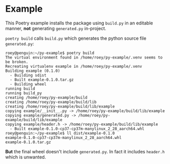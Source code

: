 # Example

This Poetry example installs the package using `build.py` in an editable manner, **not** generating `generated.py` in-project.

`poetry build` calls `build.py` which generates the python source file `generated.py`:
```
roey@penguin:~/py-example$ poetry build
The virtual environment found in /home/roey/py-example/.venv seems to be broken.
Recreating virtualenv example in /home/roey/py-example/.venv
Building example (0.1.0)
  - Building sdist
  - Built example-0.1.0.tar.gz
  - Building wheel
running build
running build_py
creating /home/roey/py-example/build
creating /home/roey/py-example/build/lib
creating /home/roey/py-example/build/lib/example
copying example/__init__.py -> /home/roey/py-example/build/lib/example
copying example/generated.py -> /home/roey/py-example/build/lib/example
copying example/header.h -> /home/roey/py-example/build/lib/example
  - Built example-0.1.0-cp37-cp37m-manylinux_2_28_aarch64.whl
roey@penguin:~/py-example$ ll dist/example-0.1.0
example-0.1.0-cp37-cp37m-manylinux_2_28_aarch64.whl
example-0.1.0.tar.gz
```

**But** the final wheel doesn't include `generated.py`. In fact it includes `header.h` which is unwanted.
